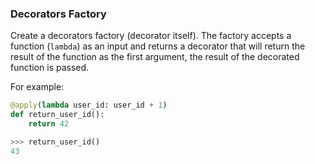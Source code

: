 ### Decorators Factory

Create a decorators factory (decorator itself).
The factory accepts a function (`lambda`) as an input and returns a decorator
that will return the result of the function as the first argument,
the result of the decorated function is passed.

For example:
```python
@apply(lambda user_id: user_id + 1)
def return_user_id():
    return 42

>>> return_user_id()
43
```

